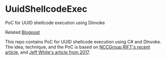 # UuidShellcodeExec
PoC for UUID shellcode execution using DInvoke

Related [Blogpost](url)

This repo contains PoC for UUID shellcode execution using C# and DInvoke. The idea, technique, and the PoC is based on [NCCGroup RIFT's recent article](https://research.nccgroup.com/2021/01/23/rift-analysing-a-lazarus-shellcode-execution-method/), and [Jeff White's article from 2017](http://ropgadget.com/posts/abusing_win_functions.html).
 